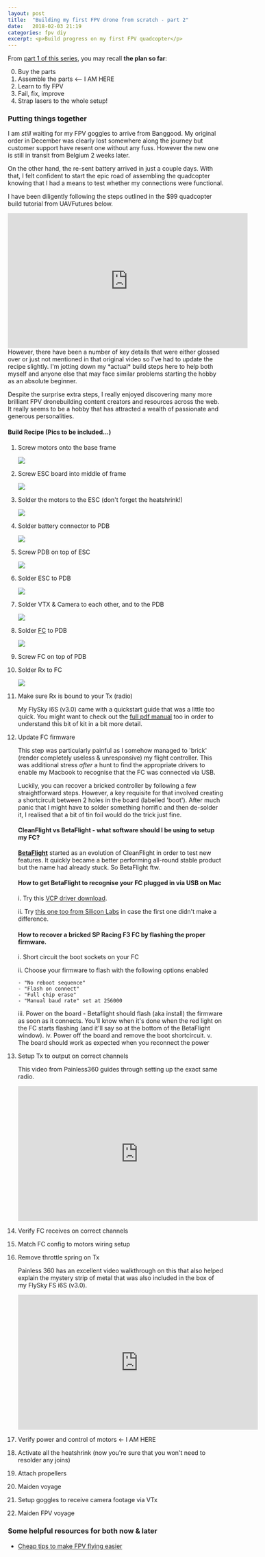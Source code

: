 ```yaml
---
layout: post
title:  "Building my first FPV drone from scratch - part 2"
date:   2018-02-03 21:19
categories: fpv diy
excerpt: <p>Build progress on my first FPV quadcopter</p>
---
```


From [part 1 of this series](fpv-drone-building-part1), you may recall **the plan so far**:

0. Buy the parts
1. Assemble the parts <-- I AM HERE
2. Learn to fly FPV
3. Fail, fix, improve
4. Strap lasers to the whole setup!

### Putting things together
I am *still* waiting for my FPV goggles to arrive from Banggood. My original order in December was clearly lost somewhere along the journey but customer support have resent one without any fuss. However the new one is still in transit from Belgium 2 weeks later.

On the other hand, the re-sent battery arrived in just a couple days. With that, I felt confident to start the epic road of assembling the quadcopter knowing that I had a means to test whether my connections were functional.

I have been diligently following the steps outlined in the $99 quadcopter build tutorial from UAVFutures below.
<iframe width="560" height="315" src="https://www.youtube.com/embed/Avp8MurmeEY" frameborder="0" allow="autoplay; encrypted-media" allowfullscreen></iframe>
However, there have been a number of key details that were either glossed over or just not mentioned in that original video so I've had to update the recipe slightly. I'm jotting down my *actual* build steps here to help both myself and anyone else that may face similar problems starting the hobby as an absolute beginner.

Despite the surprise extra steps, I really enjoyed discovering many more brilliant FPV dronebuilding content creators and resources across the web. It really seems to be a hobby that has attracted a wealth of passionate and generous personalities.

#### Build Recipe (Pics to be included...)
1. Screw motors onto the base frame

    <a href='https://photos.google.com/share/AF1QipMi-UT393KImg4ALPFbOV-ke4y9VRdqiU04pzCvcLklfbJ5ymJpilSLmUTsN7FwtA?key=UWt5anNNM3BDaVR5MkRmRVZVZFpYbmt1MVYzTlF3&source=ctrlq.org'><img src='https://lh3.googleusercontent.com/bB-J5cxvCJAOcCkC-wyg7cK4TdCE4REGjuGNYi5a_bIUobl__O-G7L1kdbb2DUKLH6t_LwBeSjeOY9GtLkXuyJPflLQu6jj0gAMbF0hu0fiVUCyzUhTV58aryHQXK-izsmoUHR7OPHI' /></a>
2. Screw ESC board into middle of frame

    <a href='https://photos.google.com/share/AF1QipNvlOl_Orzkm6Q6fuWhCb1auoWBQSBxwLeJ2ecK9T46WgjXZwOim8ZAt4NXtVHetw?key=WkV6cDJxWldiUWVDNU1EaEVqel9WSHYtMFRJUnhB&source=ctrlq.org'><img src='https://lh3.googleusercontent.com/cSObjNFESHzDSUOnKF-lBG8Bt1Uh1Yhx4Yi6LVr_Cw4Ptv4ZxIg1SiS2SKKmszJa8i9vnHWxrtMYIJWUlkBUTtF1gpiiY_fMPj-2Qggtns01cxe54CWD4X951K94FyqspCfW8VuGfHo' /></a>
3. Solder the motors to the ESC (don't forget the heatshrink!)

    <a href='https://photos.google.com/share/AF1QipPJ0oWgB6Yf_rhogLNmetdbkRZ4RFbXvzcc0YDdIXD3cNSQavorhQIL_9WB9ZJMSw?key=VGRzMURNVEFRS2RJWEtZLW9JcHd2NG1Xa2Mwc3hR&source=ctrlq.org'><img src='https://lh3.googleusercontent.com/AWc8GdXqDjbWVCGBl0jyZTZsa_umFpaFqI3grl9TDTXRBnwRV8g6EDqTTVjOce9CxkqO3jn8YXrW0HS7fyhDj-mmMlz-ipUcjrbYb1aOY-Zn_Aybm7Q1RSLPuuVR-QTNVPDwPdZ7X9I' /></a>
4. Solder battery connector to PDB

    <a href='https://photos.google.com/share/AF1QipPLtGpBSw8mUxzCtq1m0hO1R4PQCvKQgCr_koWhuF3FpsUl-wRSCRI2nLLAdVJKvw?key=bWdBS1VYQnpQNVl3Wm9hMTdDdVlZMmk0dTZSdTRR&source=ctrlq.org'><img src='https://lh3.googleusercontent.com/pFqgOutkC83BVLF-y5lAA_KSlpP5xVnStCVsupGhOYp-IkSg0SL48zu0_-ErYzIuC2TzsnXZKvvAwo06P8LHDJ1A8pKktT2U710Mc4CW7-USS6pZn98qlkBY1moz35iojr44SQcHJao' /></a>
5. Screw PDB on top of ESC

    <a href='https://photos.google.com/share/AF1QipPDXpMmWq5EVPvss337uYokCgRsnqi06_E5cp3BvZVg4YNDIwwjpgImYiqzTWBrXQ?key=QXRtaGU1N1EyaU9kMEhiWTBXdkp4ZERlY2xPeFFn&source=ctrlq.org'><img src='https://lh3.googleusercontent.com/75jyivxhE1lyvU2AQ7gJV4EGkUrj0sNW2q_xSvePRhpV_eVGhMwmoJVDB34gGUsVJ6Fy9ZEZkhN5fY454RVpLsrjeH1duio8RZzMJo_p5qrKMbiDpS2cEZew1TkYoBEBSI4U85JySrs' /></a>
6. Solder ESC to PDB

    <a href='https://photos.google.com/share/AF1QipOfC7g3isik-LTAxTCfgZxdsJIZzmik_R-cUj-AtbBtKD6_RdB-r-YmI71rMwz_fw?key=bE1RajZWRkR1VUxDb2hYQWc3QjdVYmtvMWEtQWt3&source=ctrlq.org'><img src='https://lh3.googleusercontent.com/mgB02jd2MPMNVgricg8PGkuZtl1lWGSK6tRYEDgQ9fFu9qPYFB34jVZutQ7t5rQnaT4-EdhcZFOYpNe6U8-jQ3Wrmcg8JunjkFsYTgzaHUXQxRNXJlnA49nwTzvvGCCKsNfCfC1QxQQ' /></a>
7. Solder VTX & Camera to each other, and to the PDB

    <a href='https://photos.google.com/share/AF1QipOs0m4OdZNr0gojDHUlwg2fkHBrO3xi1UpE4BqCnDjpQVNHcljQgAM1LWTXv_rw5A?key=bTJHZS1QQmNmbkp1M1NoeVBFNHB5ZGZzZVZEaE5B&source=ctrlq.org'><img src='https://lh3.googleusercontent.com/T-0qM0pk7EySE7RUZ8TcnrX-YiDie42MQDsjihhiOvL_CF1Ys4PO4qyySf6KUc0Anvki2slfGhANS09tf-I3bRGdjaTEDPsJxiqqKJ81A1pgD3zsdZ2IF72RiWHMwt85YVqU_wO60qg' /></a>
8. Solder [FC](https://github.com/cleanflight/cleanflight/blob/master/docs/Board%20-%20SPRacingF3.md) to PDB

    <a href='https://photos.google.com/share/AF1QipMBqXdQQtF-HzOj5DxMGgjbUypY3twyK8RHgBrypTMIMEfJX2pe5tszP9yE332qEA?key=WjlSekhtdzdZbm51Y0MtOTBOUHpVUnp1RWRaUjRn&source=ctrlq.org'><img src='https://lh3.googleusercontent.com/CRqKcwCpUHBASFAHzcVOT9aqeiGahwUF_xGXKKT5jJKLguGG2cHf_SvHJQyzFimzriLHJizBUaUpT6RADyAfdKgSyx4Nk9B4EFQPCDQ158eUfHbRmPIM-1LnTAljVEItjEeKYkQWHyk' /></a>
9. Screw FC on top of PDB
10. Solder Rx to FC

    <a href='https://photos.google.com/share/AF1QipPK_qgjwHisvmfLCseROfoALp6rOPkFCzZgso1KMlhQErz_5kYS5NzcB3gQtfwVrg?key=NUdYSlpLRk1aQ2hSZG9pWHRKelc2ZFpvZi1CdnFR&source=ctrlq.org'><img src='https://lh3.googleusercontent.com/HHt6lfrAjTONpjLSU6X5F-AnHrr-fCHQq7SPCZchMOep0rC0KpVKRZA_LaVg_ZvWrw-gGxIsV-vKKXCNxkF51mzqtryHWZOSnS2oaQmJN9yLvMlxBw5Fj66d8bRGqneb8ptxQYnn-R4' /></a>
11. Make sure Rx is bound to your Tx (radio)
    
    My FlySky i6S (v3.0) came with a quickstart guide that was a little too quick. You might want to check out the [full pdf manual](https://www.flyingtech.co.uk/sites/default/files/product_files/FS-i6S-MANUAL-EN-20161001.pdf) too in order to  understand this bit of kit in a bit more detail.

12. Update FC firmware
    
    This step was particularly painful as I somehow managed to 'brick' (render completely useless & unresponsive) my flight controller. This was additional stress *after* a hunt to find the appropriate drivers to enable my Macbook to recognise that the FC was connected via USB.

    Luckily, you can recover a bricked controller by following a few straightforward steps. However, a key requisite for that involved creating a shortcircuit between 2 holes in the board (labelled 'boot'). After much panic that I might have to solder something horrific and then de-solder it, I realised that a bit of tin foil would do the trick just fine.

    #### CleanFlight vs BetaFlight - what software should I be using to setup my FC?
    [**BetaFlight**](https://github.com/betaflight/betaflight-configurator/releases/latest) started as an evolution of CleanFlight in order to test new features. It quickly became a better performing all-round stable product but the name had already stuck. So BetaFlight ftw.

    #### How to get BetaFlight to recognise your FC plugged in via USB on Mac
    i. Try this [VCP driver download](http://www.ftdichip.com/Drivers/VCP.htm).
    
    ii. Try [this one too from Silicon Labs](https://www.silabs.com/products/development-tools/software/usb-to-uart-bridge-vcp-drivers) in case the first one didn't make a difference.

    #### How to recover a bricked SP Racing F3 FC by flashing the proper firmware.

    i. Short circuit the boot sockets on your FC
    
    ii. Choose your firmware to flash with the following options enabled
        
        - "No reboot sequence"
        - "Flash on connect"
        - "Full chip erase"
        - "Manual baud rate" set at 256000
    iii. Power on the board - Betaflight should flash (aka install) the firmware as soon as it connects. You'll know when it's done when the red light on the FC starts flashing (and it'll say so at the bottom of the BetaFlight window).
    iv. Power off the board and remove the boot shortcircuit.
    v. The board should work as expected when you reconnect the power

13. Setup Tx to output on correct channels

    This video from Painless360 guides through setting up the exact same radio.
    <iframe width="560" height="315" src="https://www.youtube.com/embed/K2pPVRTQgi0" frameborder="0" allow="autoplay; encrypted-media" allowfullscreen></iframe>
14. Verify FC receives on correct channels
15. Match FC config to motors wiring setup
16. Remove throttle spring on Tx

    Painless 360 has an excellent video walkthrough on this that also helped explain the mystery strip of metal that was also included in the box of my FlySky FS i6S (v3.0).
    <iframe width="560" height="315" src="https://www.youtube.com/embed/-7d1e8L2jb4" frameborder="0" allow="autoplay; encrypted-media" allowfullscreen></iframe>

17. Verify power and control of motors <- I AM HERE
18. Activate all the heatshrink (now you're sure that you won't need to resolder any joins)
18. Attach propellers
19. Maiden voyage
20. Setup goggles to receive camera footage via VTx
21. Maiden FPV voyage

### Some helpful resources for both now & later
- [Cheap tips to make FPV flying easier](https://irjayjay.blogspot.co.uk/2017/05/cheap-ways-to-improve-your-fpv-flying.html)
